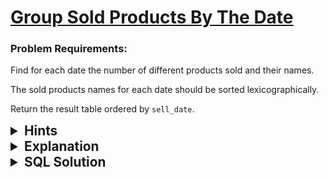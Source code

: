 # [Group Sold Products By The Date](https://leetcode.com/problems/group-sold-products-by-the-date/description/?envType=study-plan-v2&envId=top-sql-50)

### Problem Requirements:

Find for each date the number of different products sold and their names.

The sold products names for each date should be sorted lexicographically.

Return the result table ordered by <code>sell_date</code>.

<details>
<summary style="font-size:1.3rem;"> <strong>Hints</strong> </summary> 

<details>
      <summary>Hint#1</summary>
      <p>
        How can you concatenate strings from a group into a single string with various options ?
      </p>
</details>
<details>
      <summary>Hint#2</summary>
      <p>
        The MySQL <code>GROUP_CONCAT()</code> function is an aggregate function that concatenates strings from a group into a single string with various options.
        </p>
</details>
<details>
      <summary>Hint#3</summary>
      <p>SQL has an aggregation function called <code>COUNT(expression)</code> which count all the rows that satisfy a specified condition</p>
</details>
</details>

<details>
<summary style="font-size:1.3rem;"> <strong>Explanation</strong> </summary>

<ul> 
    <li> 
        To count the number of different products we can use <code>COUNT()</code> function with <code>Distinct</code> clause to avoid duplication.
    </li>
    <li> 
        To concatenate the products from a group into a single string we can use <code>GROUP_CONCAT()</code> function.
<br>

```sql
GROUP_CONCAT(
DISTINCT expression
ORDER BY expression
SEPARATOR sep)
```
<br>
    the separator is <code>","</code> by default so we don't need to specify it.
    </li>
    <li>
        All these functions should grouped by <code>sell_date</code> with the <code>GROUP BY</code> clause.
    </li>
    <li> 
        Use the<code>ORDER BY</code> clause to order the result.
    </li>
</ul>

</details>

<details>
<summary style="font-size:1.3rem"><strong> SQL Solution</strong> </summary> 


```sql
SELECT 
    sell_date, 
    COUNT(DISTINCT product) AS num_sold, 
    GROUP_CONCAT(
    DISTINCT product 
    ORDER BY 
      product
    ) AS products 
FROM 
    Activities 
GROUP BY 
    sell_date 
ORDER BY 
    sell_date
```

</details>